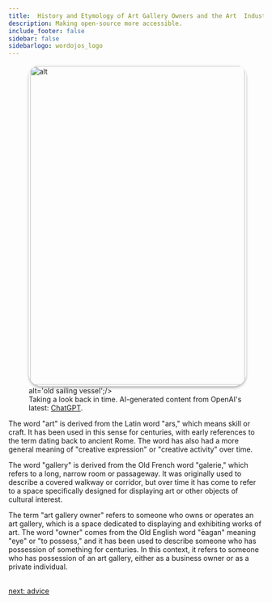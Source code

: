 ```yaml
---
title:  History and Etymology of Art Gallery Owners and the Art  Industry
description: Making open-source more accessible.
include_footer: false
sidebar: false
sidebarlogo: wordojos_logo
---
```

<figure>
    <img src='/uploads/history.jpg' style="width: 100%;height: 630px;padding: 3px; box-shadow: 0 3px 5px rgba(0,0,0,.3);border-radius: 25px;overflow: hidden;border: none;" align="middle"; alt='alt';/> alt='old sailing vessel';/>
    <figcaption>Taking a look back in time.  AI-generated content from OpenAI's latest: <a href="https://openai.com/blog/chatgpt/" >ChatGPT</a>.</figcaption>
</figure>
<p>
The word "art" is derived from the Latin word "ars," which means skill or craft. It has been used in this sense for centuries, with early references to the term dating back to ancient Rome. The word has also had a more general meaning of "creative expression" or "creative activity" over time.

The word "gallery" is derived from the Old French word "galerie," which refers to a long, narrow room or passageway. It was originally used to describe a covered walkway or corridor, but over time it has come to refer to a space specifically designed for displaying art or other objects of cultural interest.

The term "art gallery owner" refers to someone who owns or operates an art gallery, which is a space dedicated to displaying and exhibiting works of art. The word "owner" comes from the Old English word "ēagan" meaning "eye" or "to possess," and it has been used to describe someone who has possession of something for centuries. In this context, it refers to someone who has possession of an art gallery, either as a business owner or as a private individual.

<br>
<a href="https://workdojos.com/artgalleries/advice">next: advice</a>
<br>
</p>